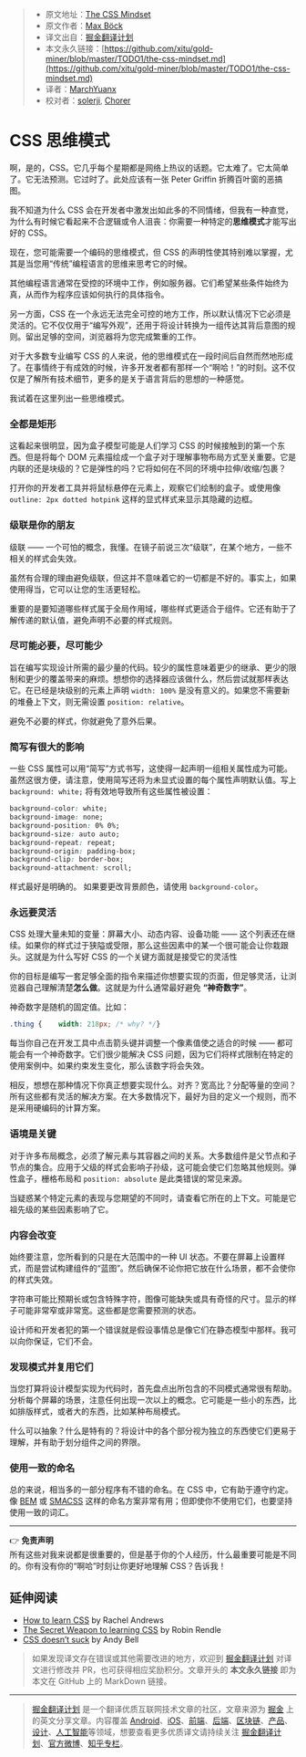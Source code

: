 > * 原文地址：[The CSS Mindset](https://mxb.dev/blog/the-css-mindset/)
> * 原文作者：[Max Böck](https://mxb.dev/about/)
> * 译文出自：[掘金翻译计划](https://github.com/xitu/gold-miner)
> * 本文永久链接：[https://github.com/xitu/gold-miner/blob/master/TODO1/the-css-mindset.md](https://github.com/xitu/gold-miner/blob/master/TODO1/the-css-mindset.md)
> * 译者：[MarchYuanx](https://github.com/MarchYuanx)
> * 校对者：[solerji](https://github.com/solerji), [Chorer](https://github.com/Chorer)

# CSS 思维模式

啊，是的，CSS。它几乎每个星期都是网络上热议的话题。它太难了。它太简单了。它无法预测。它过时了。此处应该有一张 Peter Griffin 折腾百叶窗的恶搞图。

我不知道为什么 CSS 会在开发者中激发出如此多的不同情绪，但我有一种直觉，为什么有时候它看起来不合逻辑或令人沮丧：你需要一种特定的**思维模式**才能写出好的 CSS。

现在，您可能需要一个编码的思维模式，但 CSS 的声明性使其特别难以掌握，尤其是当您用“传统”编程语言的思维来思考它的时候。

其他编程语言通常在受控的环境中工作，例如服务器。它们希望某些条件始终为真，从而作为程序应该如何执行的具体指令。

另一方面，CSS 在一个永远无法完全可控的地方工作，所以默认情况下它必须是灵活的。它不仅仅用于“编写外观”，还用于将设计转换为一组传达其背后意图的规则。留出足够的空间，浏览器将为您完成繁重的工作。

对于大多数专业编写 CSS 的人来说，他的思维模式在一段时间后自然而然地形成了。在事情终于有成效的时候，许多开发者都有那样一个“啊哈！”的时刻。这不仅仅是了解所有技术细节，更多的是关于语言背后的思想的一种感觉。

我试着在这里列出一些思维模式。

### 全都是矩形

这看起来很明显，因为盒子模型可能是人们学习 CSS 的时候接触到的第一个东西。但是将每个 DOM 元素描绘成一个盒子对于理解事物布局方式至关重要。它是内联的还是块级的？它是弹性的吗？它将如何在不同的环境中拉伸/收缩/包裹？

打开你的开发者工具并将鼠标悬停在元素上，观察它们绘制的盒子。或使用像 `outline: 2px dotted hotpink` 这样的显式样式来显示其隐藏的边框。

### 级联是你的朋友

级联 —— 一个可怕的概念，我懂。在镜子前说三次“级联”，在某个地方，一些不相关的样式会失效。

虽然有合理的理由避免级联，但这并不意味着它的一切都是不好的。事实上，如果使用得当，它可以让您的生活更轻松。

重要的是要知道哪些样式属于全局作用域，哪些样式更适合于组件。它还有助于了解传递的默认值，避免声明不必要的样式规则。

### 尽可能必要，尽可能少

旨在编写实现设计所需的最少量的代码。较少的属性意味着更少的继承、更少的限制和更少的覆盖带来的麻烦。想想你的选择器应该做什么，然后尝试就那样表达它。在已经是块级别的元素上声明 `width: 100%` 是没有意义的。如果您不需要新的堆叠上下文，则无需设置 `position: relative`。

避免不必要的样式，你就避免了意外后果。

### 简写有很大的影响

一些 CSS 属性可以用“简写”方式书写，这使得一起声明一组相关属性成为可能。虽然这很方便，请注意，使用简写还将为未显式设置的每个属性声明默认值。写上 `background: white;` 将有效地导致所有这些属性被设置：

```css
background-color: white;
background-image: none;
background-position: 0% 0%;
background-size: auto auto;
background-repeat: repeat;
background-origin: padding-box;
background-clip: border-box;
background-attachment: scroll;
```

样式最好是明确的。 如果要更改背景颜色，请使用 `background-color`。

### 永远要灵活

CSS 处理大量未知的变量：屏幕大小、动态内容、设备功能 —— 这个列表还在继续。如果你的样式过于狭隘或受限，那么这些因素中的某一个很可能会让你栽跟头。这就是为什么写好 CSS 的一个关键方面就是接受它的灵活性

你的目标是编写一套足够全面的指令来描述你想要实现的页面，但足够灵活，让浏览器自己理解清楚**怎么做**。这就是为什么通常最好避免 **“神奇数字”**。

神奇数字是随机的固定值。比如：

```css
.thing {    width: 218px; /* why? */}
```

每当你自己在开发工具中点击箭头键并调整一个像素值使之适合的时候 —— 都可能会有一个神奇数字。它们很少能解决 CSS 问题，因为它们将样式限制在特定的使用案例中。如果约束发生变化，那么该数字将会失效。

相反，想想在那种情况下你真正想要实现什么。对齐？宽高比？分配等量的空间？所有这些都有灵活的解决方案。在大多数情况下，最好为目的定义一个规则，而不是采用硬编码的计算方案。

### 语境是关键

对于许多布局概念，必须了解元素与其容器之间的关系。大多数组件是父节点和子节点的集合。应用于父级的样式会影响子孙级，这可能会使它们忽略其他规则。弹性盒子，栅格布局和 `position: absolute` 是此类错误的常见来源。

当疑惑某个特定元素的表现与您期望的不同时，请查看它所在的上下文。可能是它祖先级的某些因素影响了它。

### 内容会改变

始终要注意，您所看到的只是在大范围中的一种 UI 状态。不要在屏幕上设置样式，而是尝试构建组件的“蓝图”。然后确保不论你把它放在什么场景，都不会使你的样式失效。

字符串可能比预期长或包含特殊字符，图像可能缺失或具有奇怪的尺寸。显示的样子可能非常窄或非常宽。这些都是您需要预测的状态。

设计师和开发者犯的第一个错误就是假设事情总是像它们在静态模型中那样。我可以向你保证，它们不会。

### 发现模式并复用它们

当您打算将设计模型实现为代码时，首先盘点出所包含的不同模式通常很有帮助。分析每个屏幕的场景，注意任何出现一次以上的概念。它可能是一些小的东西，比如排版样式，或者大的东西，比如某种布局模式。

什么可以抽象？什么是特有的？将设计中的各个部分视为独立的东西使它们更易于理解，并有助于划分组件之间的界限。

### 使用一致的命名

总的来说，相当多的一部分程序有不错的命名。在 CSS 中，它有助于遵守约定。像 [BEM](http://getbem.com) 或 [SMACSS](http://smacss.com/) 这样的命名方案非常有用；但即使你不使用它们，也要坚持使用一致的词汇。

---

👉 **免责声明**  
所有这些对我来说都是很重要的，但是基于你的个人经历，什么最重要可能是不同的。你有没有你的“啊哈”时刻让你更好地理解 CSS？告诉我！

## 延伸阅读

* [How to learn CSS](https://www.smashingmagazine.com/2019/01/how-to-learn-css/) by Rachel Andrews
* [The Secret Weapon to learning CSS](https://css-tricks.com/the-secret-weapon-to-learning-css/) by Robin Rendle
* [CSS doesn’t suck](https://andy-bell.design/wrote/css-doesnt-suck/) by Andy Bell

> 如果发现译文存在错误或其他需要改进的地方，欢迎到 [掘金翻译计划](https://github.com/xitu/gold-miner) 对译文进行修改并 PR，也可获得相应奖励积分。文章开头的 **本文永久链接** 即为本文在 GitHub 上的 MarkDown 链接。

---

> [掘金翻译计划](https://github.com/xitu/gold-miner) 是一个翻译优质互联网技术文章的社区，文章来源为 [掘金](https://juejin.im) 上的英文分享文章。内容覆盖 [Android](https://github.com/xitu/gold-miner#android)、[iOS](https://github.com/xitu/gold-miner#ios)、[前端](https://github.com/xitu/gold-miner#前端)、[后端](https://github.com/xitu/gold-miner#后端)、[区块链](https://github.com/xitu/gold-miner#区块链)、[产品](https://github.com/xitu/gold-miner#产品)、[设计](https://github.com/xitu/gold-miner#设计)、[人工智能](https://github.com/xitu/gold-miner#人工智能)等领域，想要查看更多优质译文请持续关注 [掘金翻译计划](https://github.com/xitu/gold-miner)、[官方微博](http://weibo.com/juejinfanyi)、[知乎专栏](https://zhuanlan.zhihu.com/juejinfanyi)。
